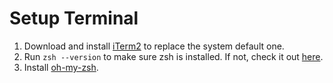 # Setup Terminal

1. Download and install [iTerm2](https://www.iterm2.com/) to replace the system default one.
2. Run `zsh --version` to make sure zsh is installed. If not, check it out [here](https://github.com/robbyrussell/oh-my-zsh/wiki/Installing-ZSH).
3. Install [oh-my-zsh](https://github.com/robbyrussell/oh-my-zsh).